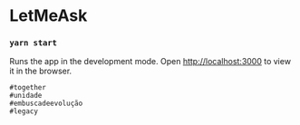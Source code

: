# LetMeAsk

### `yarn start`

Runs the app in the development mode.
Open [http://localhost:3000](http://localhost:3000) to view it in the browser.

```
#together
#unidade
#embuscadeevolução
#legacy
```
